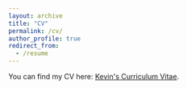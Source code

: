 ```yaml
---
layout: archive
title: "CV"
permalink: /cv/
author_profile: true
redirect_from:
  - /resume
---
```

You can find my CV here: [Kevin's Curriculum Vitae](../files/CV-ykw.pdf).
